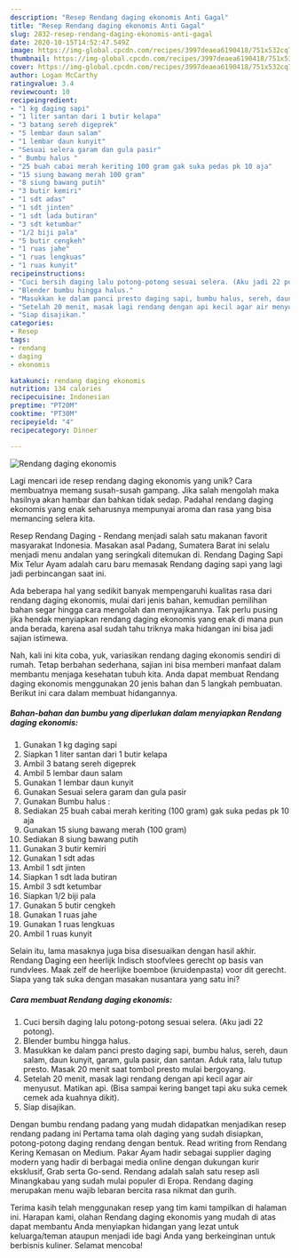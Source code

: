 ```yaml
---
description: "Resep Rendang daging ekonomis Anti Gagal"
title: "Resep Rendang daging ekonomis Anti Gagal"
slug: 2832-resep-rendang-daging-ekonomis-anti-gagal
date: 2020-10-15T14:52:47.549Z
image: https://img-global.cpcdn.com/recipes/3997deaea6190418/751x532cq70/rendang-daging-ekonomis-foto-resep-utama.jpg
thumbnail: https://img-global.cpcdn.com/recipes/3997deaea6190418/751x532cq70/rendang-daging-ekonomis-foto-resep-utama.jpg
cover: https://img-global.cpcdn.com/recipes/3997deaea6190418/751x532cq70/rendang-daging-ekonomis-foto-resep-utama.jpg
author: Logan McCarthy
ratingvalue: 3.4
reviewcount: 10
recipeingredient:
- "1 kg daging sapi"
- "1 liter santan dari 1 butir kelapa"
- "3 batang sereh digeprek"
- "5 lembar daun salam"
- "1 lembar daun kunyit"
- "Sesuai selera garam dan gula pasir"
- " Bumbu halus "
- "25 buah cabai merah keriting 100 gram gak suka pedas pk 10 aja"
- "15 siung bawang merah 100 gram"
- "8 siung bawang putih"
- "3 butir kemiri"
- "1 sdt adas"
- "1 sdt jinten"
- "1 sdt lada butiran"
- "3 sdt ketumbar"
- "1/2 biji pala"
- "5 butir cengkeh"
- "1 ruas jahe"
- "1 ruas lengkuas"
- "1 ruas kunyit"
recipeinstructions:
- "Cuci bersih daging lalu potong-potong sesuai selera. (Aku jadi 22 potong)."
- "Blender bumbu hingga halus."
- "Masukkan ke dalam panci presto daging sapi, bumbu halus, sereh, daun salam, daun kunyit, garam, gula pasir, dan santan. Aduk rata, lalu tutup presto. Masak 20 menit saat tombol presto mulai bergoyang."
- "Setelah 20 menit, masak lagi rendang dengan api kecil agar air menyusut. Matikan api. (Bisa sampai kering banget tapi aku suka cemek cemek ada kuahnya dikit)."
- "Siap disajikan."
categories:
- Resep
tags:
- rendang
- daging
- ekonomis

katakunci: rendang daging ekonomis 
nutrition: 134 calories
recipecuisine: Indonesian
preptime: "PT20M"
cooktime: "PT30M"
recipeyield: "4"
recipecategory: Dinner

---
```



![Rendang daging ekonomis](https://img-global.cpcdn.com/recipes/3997deaea6190418/751x532cq70/rendang-daging-ekonomis-foto-resep-utama.jpg)

Lagi mencari ide resep rendang daging ekonomis yang unik? Cara membuatnya memang susah-susah gampang. Jika salah mengolah maka hasilnya akan hambar dan bahkan tidak sedap. Padahal rendang daging ekonomis yang enak seharusnya mempunyai aroma dan rasa yang bisa memancing selera kita.

Resep Rendang Daging - Rendang menjadi salah satu makanan favorit masyarakat Indonesia. Masakan asal Padang, Sumatera Barat ini selalu menjadi menu andalan yang seringkali ditemukan di. Rendang Daging Sapi Mix Telur Ayam adalah caru baru memasak Rendang daging sapi yang lagi jadi perbincangan saat ini.

Ada beberapa hal yang sedikit banyak mempengaruhi kualitas rasa dari rendang daging ekonomis, mulai dari jenis bahan, kemudian pemilihan bahan segar hingga cara mengolah dan menyajikannya. Tak perlu pusing jika hendak menyiapkan rendang daging ekonomis yang enak di mana pun anda berada, karena asal sudah tahu triknya maka hidangan ini bisa jadi sajian istimewa.


Nah, kali ini kita coba, yuk, variasikan rendang daging ekonomis sendiri di rumah. Tetap berbahan sederhana, sajian ini bisa memberi manfaat dalam membantu menjaga kesehatan tubuh kita. Anda dapat membuat Rendang daging ekonomis menggunakan 20 jenis bahan dan 5 langkah pembuatan. Berikut ini cara dalam membuat hidangannya.

<!--inarticleads1-->

##### Bahan-bahan dan bumbu yang diperlukan dalam menyiapkan Rendang daging ekonomis:

1. Gunakan 1 kg daging sapi
1. Siapkan 1 liter santan dari 1 butir kelapa
1. Ambil 3 batang sereh digeprek
1. Ambil 5 lembar daun salam
1. Gunakan 1 lembar daun kunyit
1. Gunakan Sesuai selera garam dan gula pasir
1. Gunakan  Bumbu halus :
1. Sediakan 25 buah cabai merah keriting (100 gram) gak suka pedas pk 10 aja
1. Gunakan 15 siung bawang merah (100 gram)
1. Sediakan 8 siung bawang putih
1. Gunakan 3 butir kemiri
1. Gunakan 1 sdt adas
1. Ambil 1 sdt jinten
1. Siapkan 1 sdt lada butiran
1. Ambil 3 sdt ketumbar
1. Siapkan 1/2 biji pala
1. Gunakan 5 butir cengkeh
1. Gunakan 1 ruas jahe
1. Gunakan 1 ruas lengkuas
1. Ambil 1 ruas kunyit


Selain itu, lama masaknya juga bisa disesuaikan dengan hasil akhir. Rendang Daging een heerlijk Indisch stoofvlees gerecht op basis van rundvlees. Maak zelf de heerlijke boemboe (kruidenpasta) voor dit gerecht. Siapa yang tak suka dengan masakan nusantara yang satu ini? 

<!--inarticleads2-->

##### Cara membuat Rendang daging ekonomis:

1. Cuci bersih daging lalu potong-potong sesuai selera. (Aku jadi 22 potong).
1. Blender bumbu hingga halus.
1. Masukkan ke dalam panci presto daging sapi, bumbu halus, sereh, daun salam, daun kunyit, garam, gula pasir, dan santan. Aduk rata, lalu tutup presto. Masak 20 menit saat tombol presto mulai bergoyang.
1. Setelah 20 menit, masak lagi rendang dengan api kecil agar air menyusut. Matikan api. (Bisa sampai kering banget tapi aku suka cemek cemek ada kuahnya dikit).
1. Siap disajikan.


Dengan bumbu rendang padang yang mudah didapatkan menjadikan resep rendang padang ini Pertama tama olah daging yang sudah disiapkan, potong-potong daging rendang dengan bentuk. Read writing from Rendang Kering Kemasan on Medium. Pakar Ayam hadir sebagai supplier daging modern yang hadir di berbagai media online dengan dukungan kurir eksklusif, Grab serta Go-send. Rendang adalah salah satu resep asli Minangkabau yang sudah mulai populer di Eropa. Rendang daging merupakan menu wajib lebaran bercita rasa nikmat dan gurih. 

Terima kasih telah menggunakan resep yang tim kami tampilkan di halaman ini. Harapan kami, olahan Rendang daging ekonomis yang mudah di atas dapat membantu Anda menyiapkan hidangan yang lezat untuk keluarga/teman ataupun menjadi ide bagi Anda yang berkeinginan untuk berbisnis kuliner. Selamat mencoba!
